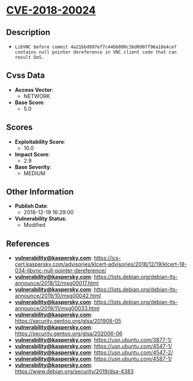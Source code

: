 
# [CVE-2018-20024](https://cve.mitre.org/cgi-bin/cvename.cgi?name=CVE-2018-20024)

## Description

- `LibVNC before commit 4a21bbd097ef7c44bb000c3bd0907f96a10e4ce7 contains null pointer dereference in VNC client code that can result DoS.`

## Cvss Data

- **Access Vector**:
  - NETWORK
- **Base Score**:
  - 5.0

## Scores

- **Exploitability Score**:
  - 10.0
- **Impact Score**:
  - 2.9
- **Base Severity**:
  - MEDIUM

## Other Information

- **Publish Date**:
  - 2018-12-19 16:29:00
- **Vulnerability Status**:
  - Modified

## References

- **vulnerability@kaspersky.com**: https://ics-cert.kaspersky.com/advisories/klcert-advisories/2018/12/19/klcert-18-034-libvnc-null-pointer-dereference/
- **vulnerability@kaspersky.com**: https://lists.debian.org/debian-lts-announce/2018/12/msg00017.html
- **vulnerability@kaspersky.com**: https://lists.debian.org/debian-lts-announce/2019/10/msg00042.html
- **vulnerability@kaspersky.com**: https://lists.debian.org/debian-lts-announce/2019/11/msg00033.html
- **vulnerability@kaspersky.com**: https://security.gentoo.org/glsa/201908-05
- **vulnerability@kaspersky.com**: https://security.gentoo.org/glsa/202006-06
- **vulnerability@kaspersky.com**: https://usn.ubuntu.com/3877-1/
- **vulnerability@kaspersky.com**: https://usn.ubuntu.com/4547-1/
- **vulnerability@kaspersky.com**: https://usn.ubuntu.com/4547-2/
- **vulnerability@kaspersky.com**: https://usn.ubuntu.com/4587-1/
- **vulnerability@kaspersky.com**: https://www.debian.org/security/2019/dsa-4383
